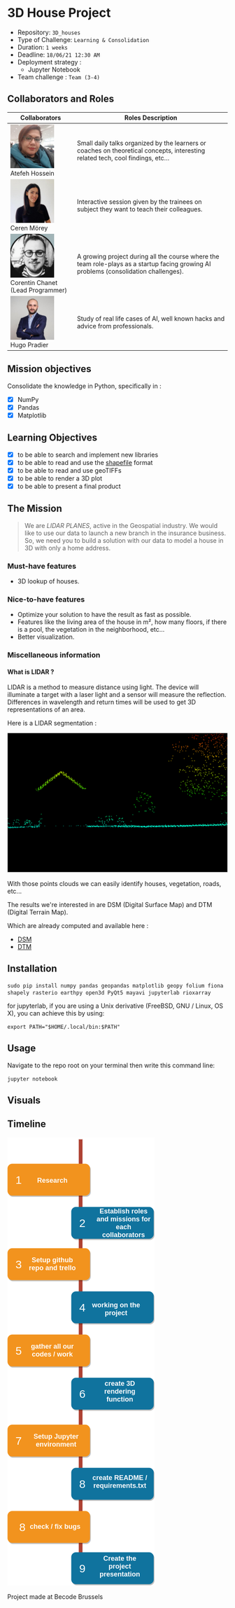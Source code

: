 # 3D House Project

- Repository: `3D_houses`
- Type of Challenge: `Learning & Consolidation`
- Duration: `1 weeks`
- Deadline: `18/06/21 12:30 AM`
- Deployment strategy :
  - Jupyter Notebook
- Team challenge : `Team (3-4)`

## Collaborators and Roles

| Collaborators                                         | Roles Description                                                                                                                           |
| ----------------------------------------------- | ------------------------------------------------------------------------------------------------------------------------------------- |
| <img src="images/atefeh.jpeg" alt="drawing" style="width:100px;"/> <br/> Atefeh Hossein| Small daily talks organized by the learners or coaches on theoretical concepts, interesting related tech, cool findings, etc…         |
| <img src="images/ceren.jpeg" alt="drawing" style="width:100px;"/> <br/> Ceren Mörey | Interactive session given by the trainees on subject they want to teach their colleagues.                                             |
| <img src="images/corentin.png" alt="drawing" style="width:100px;"/> </br> Corentin Chanet (Lead Programmer)                                    | A growing project during all the course where the team role-plays as a startup facing growing AI problems (consolidation challenges). |
| <img src="images/hugo.jpeg" alt="drawing" style="width:100px;"/> <br/> Hugo Pradier                                     | Study of real life cases of AI, well known hacks and advice from professionals.                                                       |
## Mission objectives

Consolidate the knowledge in Python, specifically in :

- [X] NumPy
- [X] Pandas
- [X] Matplotlib

## Learning Objectives

- [X] to be able to search and implement new libraries
- [X] to be able to read and use the [shapefile](https://en.wikipedia.org/wiki/Shapefile) format
- [X] to be able to read and use geoTIFFs
- [X] to be able to render a 3D plot
- [X] to be able to present a final product

## The Mission

> We are _LIDAR PLANES_, active in the Geospatial industry. We would like to use our data to launch a new branch in the insurance business. So, we need you to build a solution with our data to model a house in 3D with only a home address.

### Must-have features

- 3D lookup of houses.

### Nice-to-have features

- Optimize your solution to have the result as fast as possible.
- Features like the living area of the house in m², how many floors, if there is a pool, the vegetation in the neighborhood, etc...
- Better visualization.

### Miscellaneous information

#### What is LIDAR ?

LIDAR is a method to measure distance using light. The device will illuminate a target with a laser light and a sensor will measure the reflection. Differences in wavelength and return times will be used to get 3D representations of an area.

Here is a LIDAR segmentation :

<img src="images/lidar.png" alt="drawing"/> <br/>

With those points clouds we can easily identify houses, vegetation, roads, etc...

The results we're interested in are DSM (Digital Surface Map) and DTM (Digital Terrain Map).

Which are already computed and available here :

- [DSM](http://www.geopunt.be/download?container=dhm-vlaanderen-ii-dsm-raster-1m&title=Digitaal%20Hoogtemodel%20Vlaanderen%20II,%20DSM,%20raster,%201m)
- [DTM](http://www.geopunt.be/download?container=dhm-vlaanderen-ii-dtm-raster-1m&title=Digitaal%20Hoogtemodel%20Vlaanderen%20II,%20DTM,%20raster,%201m)


## Installation

```
sudo pip install numpy pandas geopandas matplotlib geopy folium fiona shapely rasterio earthpy open3d PyQt5 mayavi jupyterlab rioxarray
```
for jupyterlab, if you are using a Unix derivative (FreeBSD, GNU / Linux, OS X), you can achieve this by using:

```
export PATH="$HOME/.local/bin:$PATH"
```

## Usage
Navigate to the repo root on your terminal then write this command line:
```
jupyter notebook
```

## Visuals

## Timeline
<img src="images/workflow2.png" alt="drawing"/> <br/>

Project made at Becode Brussels
